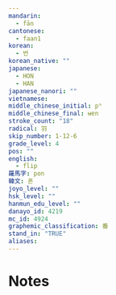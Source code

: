 ```yaml
---
mandarin:
  - fān
cantonese:
  - faan1
korean:
  - 번
korean_native: ""
japanese:
  - HON
  - HAN
japanese_nanori: ""
vietnamese:
middle_chinese_initial: pʰ
middle_chinese_final: ʉɐn
stroke_count: "18"
radical: 羽
skip_number: 1-12-6
grade_level: 4
pos: ""
english:
  - flip
羅馬字: pon
韓文: 폰
joyo_level: ""
hsk_level: ""
hanmun_edu_level: ""
danayo_id: 4219
mc_id: 4924
graphemic_classification: 番
stand_in: "TRUE"
aliases:
---
```


# Notes
